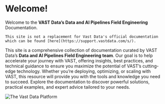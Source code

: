 # Welcome!

Welcome to the **VAST Data’s Data and AI Pipelines Field Engineering** Documentation.

```{important}
This site is not a replacement for Vast Data's official documentation which can be found [here](https://support.vastdata.com/s/).
```

This site is a comprehensive collection of documentation curated by VAST Data’s **Data and AI Pipelines Field Engineering team**. Our goal is to help accelerate your journey with VAST, offering insights, best practices, and technical guidance to ensure you maximize the potential of VAST’s cutting-edge technology. Whether you’re deploying, optimizing, or scaling with VAST, this resource will provide you with the tools and knowledge you need to succeed. Explore the documentation to discover powerful solutions, practical examples, and expert advice tailored to your needs.

![The Vast Data Platform](./intro.webp)

